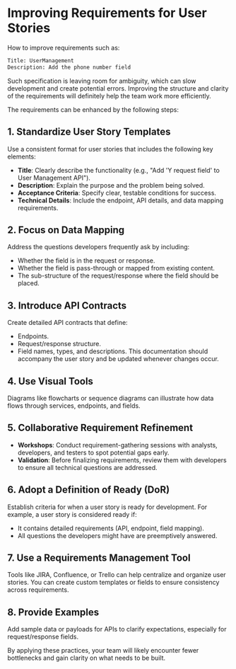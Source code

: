 # Improving Requirements for User Stories

How to improve requirements such as:

```bash
Title: UserManagement
Description: Add the phone number field
```

Such specification is leaving room for ambiguity, which can slow development and create potential errors. Improving the structure and clarity of the requirements will definitely help the team work more efficiently.

The requirements can be enhanced by the following steps:

## 1. Standardize User Story Templates
Use a consistent format for user stories that includes the following key elements:
- **Title**: Clearly describe the functionality (e.g., "Add 'Y request field' to User Management API").
- **Description**: Explain the purpose and the problem being solved.
- **Acceptance Criteria**: Specify clear, testable conditions for success.
- **Technical Details**: Include the endpoint, API details, and data mapping requirements.

## 2. Focus on Data Mapping
Address the questions developers frequently ask by including:
- Whether the field is in the request or response.
- Whether the field is pass-through or mapped from existing content.
- The sub-structure of the request/response where the field should be placed.

## 3. Introduce API Contracts
Create detailed API contracts that define:
- Endpoints.
- Request/response structure.
- Field names, types, and descriptions.
This documentation should accompany the user story and be updated whenever changes occur.

## 4. Use Visual Tools
Diagrams like flowcharts or sequence diagrams can illustrate how data flows through services, endpoints, and fields.

## 5. Collaborative Requirement Refinement
- **Workshops**: Conduct requirement-gathering sessions with analysts, developers, and testers to spot potential gaps early.
- **Validation**: Before finalizing requirements, review them with developers to ensure all technical questions are addressed.

## 6. Adopt a Definition of Ready (DoR)
Establish criteria for when a user story is ready for development. For example, a user story is considered ready if:
- It contains detailed requirements (API, endpoint, field mapping).
- All questions the developers might have are preemptively answered.

## 7. Use a Requirements Management Tool
Tools like JIRA, Confluence, or Trello can help centralize and organize user stories. You can create custom templates or fields to ensure consistency across requirements.

## 8. Provide Examples
Add sample data or payloads for APIs to clarify expectations, especially for request/response fields.

By applying these practices, your team will likely encounter fewer bottlenecks and gain clarity on what needs to be built.
